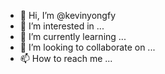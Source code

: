 - 👋 Hi, I’m @kevinyongfy
- 👀 I’m interested in ...
- 🌱 I’m currently learning ...
- 💞️ I’m looking to collaborate on ...
- 📫 How to reach me ...

<!---
kevinyongfy/kevinyongfy is a ✨ special ✨ repository because its `README.md` (this file) appears on your GitHub profile.
You can click the Preview link to take a look at your changes.
--->
